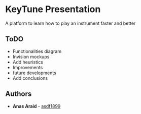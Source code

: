 # KeyTune Presentation

A platform to learn how to play an instrument faster and better

## ToDO

* Functionalities diagram
* Invision mockups
* Add heuristics
* Improvements
* future developments
* Add conclusions

## Authors

* **Anas Araid** - [asdf1899](https://github.com/asdf1899)
